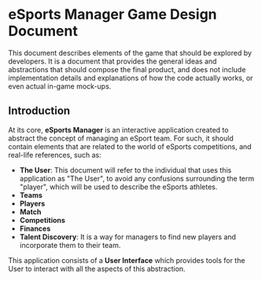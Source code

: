 # eSports Manager Game Design Document

This document describes elements of the game that should be explored by developers. It is a document that provides the general ideas and abstractions that should compose the final product, and does not include implementation details and explanations of how the code actually works, or even actual in-game mock-ups.

## Introduction

At its core, **eSports Manager** is an interactive application created to abstract the concept of managing an eSport team. For such, it should contain elements that are related to the world of eSports competitions, and real-life references, such as:

- **The User**: This document will refer to the individual that uses this application as "The User", to avoid any confusions surrounding the term "player", which will be used to describe the eSports athletes.
- **Teams**
- **Players**
- **Match**
- **Competitions**
- **Finances**
- **Talent Discovery**: It is a way for managers to find new players and incorporate them to their team.

This application consists of a **User Interface** which provides tools for the User to interact with all the aspects of this abstraction.

